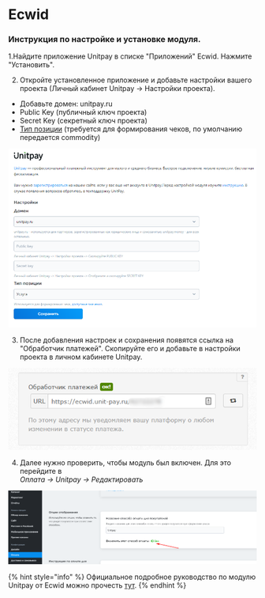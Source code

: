 # Ecwid

### Инструкция по настройке и установке модуля.

1.Найдите приложение Unitpay в списке "Приложений" Ecwid. Нажмите "Установить".

2. Откройте установленное приложение и добавьте настройки вашего проекта \(Личный кабинет Unitpay -&gt; Настройки проекта\).  
- Добавьте домен: unitpay.ru  
- Public Key \(публичный ключ проекта\)  
- Secret Key \(секретный ключ проекта\)  
- [Тип позиции](https://help.unitpay.ru/online-cash-register/receipt_parameters) \(требуется для формирования чеков, по умолчанию передается commodity\)

![](../../.gitbook/assets/123123%20%282%29.png)

3. После добавления настроек и сохранения появятся ссылка на "Обработчик платежей". Скопируйте его и добавьте в настройки проекта в личном кабинете Unitpay.

![](../../.gitbook/assets/2021-06-28_134700.png)

4. Далее нужно проверить, чтобы модуль был включен. Для это перейдите в  
_Оплата -&gt; Unitpay -&gt; Редактировать_

![](../../.gitbook/assets/ecw3%20%281%29.png)

{% hint style="info" %}
Официальное подробное руководство по модулю Unitpay от Ecwid можно прочесть [тут](https://support.ecwid.com/hc/ru/articles/4405021166226).
{% endhint %}

